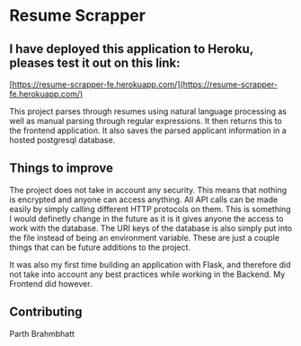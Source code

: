 # Resume Scrapper

## I have deployed this application to Heroku, pleases test it out on this link:
[https://resume-scrapper-fe.herokuapp.com/](https://resume-scrapper-fe.herokuapp.com/)

This project parses through resumes using natural language processing as well as manual parsing through regular expressions. It then returns this to the frontend application. It also saves the parsed applicant information in a hosted postgresql database.

## Things to improve
The project does not take in account any security. This means that nothing is encrypted and anyone can access anything. All API calls can be made easily by simply calling different HTTP protocols on them. This is something I would definetly change in the future as it is it gives anyone the access to work with the database. The URI keys of the database is also simply put into the file instead of being an environment variable. These are just a couple things that can be future additions to the project.

It was also my first time building an application with Flask, and therefore did not take into account any best practices while working in the Backend. My Frontend did however.

## Contributing
Parth Brahmbhatt
